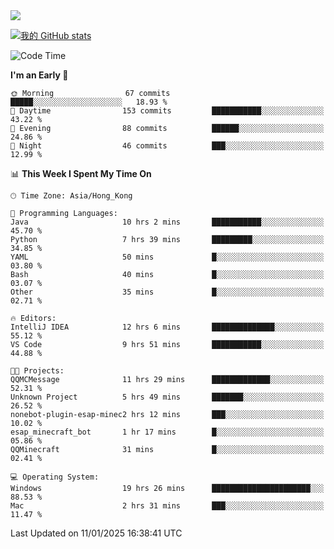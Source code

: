 <img align="center" src="https://readme-typing-svg.demolab.com/?font=Fira+Code&pause=1000&random=true&width=435&lines=%E2%9D%A4+Hello!+%E2%9D%A4;Welcome+to+my+Github+Profile~;I%27m+a+student+from+SCNU+%26+UoA" />

[![我的 GitHub stats](https://github-readme-stats.vercel.app/api?username=AptS-1547&show_icons=true&theme=ambient_gradient)](https://github.com/anuraghazra/github-readme-stats)

<!--START_SECTION:waka-->
![Code Time](http://img.shields.io/badge/Code%20Time-153%20hrs%2041%20mins-blue)

**I'm an Early 🐤** 

```text
🌞 Morning                67 commits          █████░░░░░░░░░░░░░░░░░░░░   18.93 % 
🌆 Daytime                153 commits         ███████████░░░░░░░░░░░░░░   43.22 % 
🌃 Evening                88 commits          ██████░░░░░░░░░░░░░░░░░░░   24.86 % 
🌙 Night                  46 commits          ███░░░░░░░░░░░░░░░░░░░░░░   12.99 % 
```


📊 **This Week I Spent My Time On** 

```text
🕑︎ Time Zone: Asia/Hong_Kong

💬 Programming Languages: 
Java                     10 hrs 2 mins       ███████████░░░░░░░░░░░░░░   45.70 % 
Python                   7 hrs 39 mins       █████████░░░░░░░░░░░░░░░░   34.85 % 
YAML                     50 mins             █░░░░░░░░░░░░░░░░░░░░░░░░   03.80 % 
Bash                     40 mins             █░░░░░░░░░░░░░░░░░░░░░░░░   03.07 % 
Other                    35 mins             █░░░░░░░░░░░░░░░░░░░░░░░░   02.71 % 

🔥 Editors: 
IntelliJ IDEA            12 hrs 6 mins       ██████████████░░░░░░░░░░░   55.12 % 
VS Code                  9 hrs 51 mins       ███████████░░░░░░░░░░░░░░   44.88 % 

🐱‍💻 Projects: 
QQMCMessage              11 hrs 29 mins      █████████████░░░░░░░░░░░░   52.31 % 
Unknown Project          5 hrs 49 mins       ███████░░░░░░░░░░░░░░░░░░   26.52 % 
nonebot-plugin-esap-minec2 hrs 12 mins       ███░░░░░░░░░░░░░░░░░░░░░░   10.02 % 
esap_minecraft_bot       1 hr 17 mins        █░░░░░░░░░░░░░░░░░░░░░░░░   05.86 % 
QQMinecraft              31 mins             █░░░░░░░░░░░░░░░░░░░░░░░░   02.41 % 

💻 Operating System: 
Windows                  19 hrs 26 mins      ██████████████████████░░░   88.53 % 
Mac                      2 hrs 31 mins       ███░░░░░░░░░░░░░░░░░░░░░░   11.47 % 
```


 Last Updated on 11/01/2025 16:38:41 UTC
<!--END_SECTION:waka-->